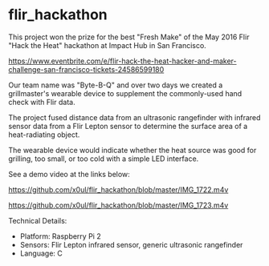 # flir_hackathon

This project won the prize for the best "Fresh Make" of the May 2016 Flir "Hack the Heat" hackathon at Impact Hub in San Francisco.

https://www.eventbrite.com/e/flir-hack-the-heat-hacker-and-maker-challenge-san-francisco-tickets-24586599180

Our team name was "Byte-B-Q" and over two days we created a grillmaster's wearable device to supplement the commonly-used hand check with Flir data.

The project fused distance data from an ultrasonic rangefinder with infrared sensor data from a Flir Lepton sensor to determine the surface area of a heat-radiating object.

The wearable device would indicate whether the heat source was good for grilling, too small, or too cold with a simple LED interface.

See a demo video at the links below:

https://github.com/x0ul/flir_hackathon/blob/master/IMG_1722.m4v

https://github.com/x0ul/flir_hackathon/blob/master/IMG_1723.m4v

Technical Details:
  * Platform: Raspberry Pi 2
  * Sensors: Flir Lepton infrared sensor, generic ultrasonic rangefinder
  * Language: C
